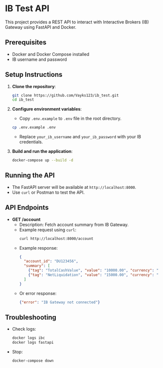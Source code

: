 # IB Test API

This project provides a REST API to interact with Interactive Brokers (IB) Gateway using FastAPI and Docker.

## Prerequisites
- Docker and Docker Compose installed
- IB username and password

## Setup Instructions
1. **Clone the repository**:
   ```bash
   git clone https://github.com/Vayks123/ib_test.git
   cd ib_test
   ```

2. **Configure environment variables**:
   - Copy `.env.example` to  `.env` file in the root directory.
    ```bash
    cp .env.example .env
    ```
   - Replace `your_ib_username` and `your_ib_password` with your IB credentials.

3. **Build and run the application**:
   ```bash
   docker-compose up --build -d
   ```

## Running the API
- The FastAPI server will be available at `http://localhost:8000`.
- Use `curl` or Postman to test the API.

## API Endpoints
- **GET /account**
  - Description: Fetch account summary from IB Gateway.
  - Example request using `curl`:
    ```bash
    curl http://localhost:8000/account
    ```
  - Example response:
    ```json
    {
      "account_id": "DU123456",
      "summary": [
        {"tag": "TotalCashValue", "value": "10000.00", "currency": "USD"},
        {"tag": "NetLiquidation", "value": "15000.00", "currency": "USD"}
      ]
    }
    ```
  - Or error response:
    ```json
    {"error": "IB Gateway not connected"}
    ```

## Troubleshooting
- Check logs:
  ```bash
  docker logs ibc
  docker logs fastapi
  ```
  
- Stop:
  ```bash
  docker-compose down
  ```
